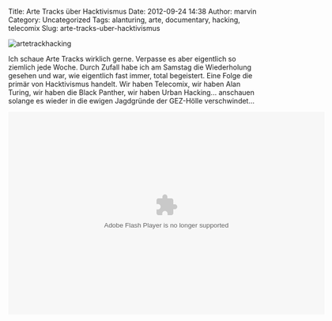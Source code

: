 Title: Arte Tracks über Hacktivismus
Date: 2012-09-24 14:38
Author: marvin
Category: Uncategorized
Tags: alanturing, arte, documentary, hacking, telecomix
Slug: arte-tracks-uber-hacktivismus

![artetrackhacking]({static}/images/artetrackhacking.jpg)

Ich schaue Arte Tracks wirklich gerne. Verpasse es aber eigentlich so
ziemlich jede Woche. Durch Zufall habe ich am Samstag die Wiederholung
gesehen und war, wie eigentlich fast immer, total begeistert. Eine Folge
die primär von Hacktivismus handelt. Wir haben Telecomix, wir haben Alan
Turing, wir haben die Black Panther, wir haben Urban Hacking...
anschauen solange es wieder in die ewigen Jagdgründe der GEZ-Hölle
verschwindet...

<p>
<object classid="clsid:D27CDB6E-AE6D-11cf-96B8-444553540000" codebase="http://download.macromedia.com/pub/shockwave/cabs/flash/swflash.cab#version=10,0,0,0" id="playerArte" allowscriptaccess="always" width="640" height="410">
<param name="allowFullScreen" value="true"></param><param name="allowScriptAccess" value="always"></param><param name="quality" value="high"><param name="movie" value="http://videos.arte.tv/videoplayer.swf?configFileUrl=http%3A%2F%2Fvideos%2Earte%2Etv%2Fcae%2Fstatic%2Fflash%2Fplayer%2Fconfig%2Exml⟨=de&amp;videorefFileUrl=http%3A%2F%2Fvideos%2Earte%2Etv%2Fde%2Fdo%5Fdelegate%2Fvideos%2Ftracks%2D%2D6932544%2Cview%2CasPlayerXml%2Exml&amp;admin=false&amp;videoId=6932544&amp;autoPlay=true&amp;localizedPathUrl=http%3A%2F%2Fvideos%2Earte%2Etv%2Fcae%2Fstatic%2Fflash%2Fplayer%2F&amp;mode=prod&amp;embed=true&amp;autoPlay=false">

<embed src="http://videos.arte.tv/videoplayer.swf?configFileUrl=http%3A%2F%2Fvideos%2Earte%2Etv%2Fcae%2Fstatic%2Fflash%2Fplayer%2Fconfig%2Exml⟨=de&amp;videorefFileUrl=http%3A%2F%2Fvideos%2Earte%2Etv%2Fde%2Fdo%5Fdelegate%2Fvideos%2Ftracks%2D%2D6932544%2Cview%2CasPlayerXml%2Exml&amp;admin=false&amp;videoId=6932544&amp;autoPlay=true&amp;localizedPathUrl=http%3A%2F%2Fvideos%2Earte%2Etv%2Fcae%2Fstatic%2Fflash%2Fplayer%2F&amp;mode=prod&amp;embed=true&amp;autoPlay=false" width="640" height="410" allowfullscreen="true" name="playerArte" quality="high" allowscriptaccess="always" pluginspage="http://www.macromedia.com/go/getflashplayer" type="application/x-shockwave-flash">
</embed>
</object>
</p>

